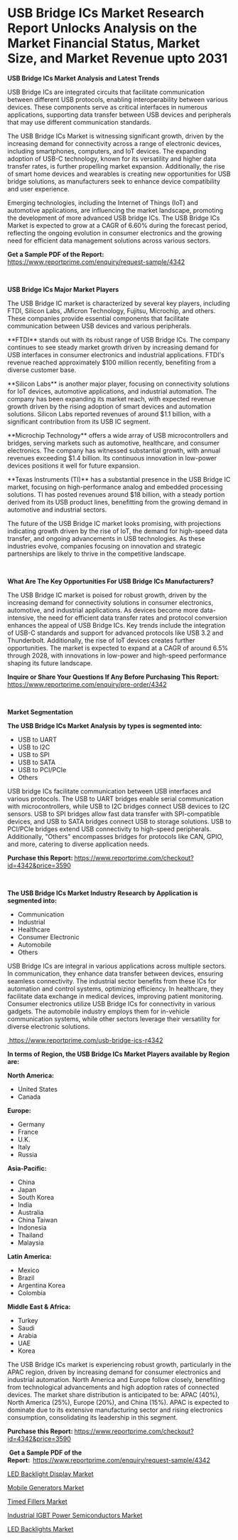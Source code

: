 <p><h1>USB Bridge ICs Market Research Report Unlocks Analysis on the Market Financial Status, Market Size, and Market Revenue upto 2031</h1></p><p><strong>USB Bridge ICs Market Analysis and Latest Trends</strong></p>
<p><p>USB Bridge ICs are integrated circuits that facilitate communication between different USB protocols, enabling interoperability between various devices. These components serve as critical interfaces in numerous applications, supporting data transfer between USB devices and peripherals that may use different communication standards.</p><p>The USB Bridge ICs Market is witnessing significant growth, driven by the increasing demand for connectivity across a range of electronic devices, including smartphones, computers, and IoT devices. The expanding adoption of USB-C technology, known for its versatility and higher data transfer rates, is further propelling market expansion. Additionally, the rise of smart home devices and wearables is creating new opportunities for USB bridge solutions, as manufacturers seek to enhance device compatibility and user experience.</p><p>Emerging technologies, including the Internet of Things (IoT) and automotive applications, are influencing the market landscape, promoting the development of more advanced USB bridge ICs. The USB Bridge ICs Market is expected to grow at a CAGR of 6.60% during the forecast period, reflecting the ongoing evolution in consumer electronics and the growing need for efficient data management solutions across various sectors.</p></p>
<p><strong>Get a Sample PDF of the Report:&nbsp;</strong> <a href="https://www.reportprime.com/enquiry/request-sample/4342">https://www.reportprime.com/enquiry/request-sample/4342</a></p>
<p>&nbsp;</p>
<p><strong>USB Bridge ICs Major Market Players</strong></p>
<p><p>The USB Bridge IC market is characterized by several key players, including FTDI, Silicon Labs, JMicron Technology, Fujitsu, Microchip, and others. These companies provide essential components that facilitate communication between USB devices and various peripherals.</p><p>**FTDI** stands out with its robust range of USB Bridge ICs. The company continues to see steady market growth driven by increasing demand for USB interfaces in consumer electronics and industrial applications. FTDI's revenue reached approximately $100 million recently, benefiting from a diverse customer base.</p><p>**Silicon Labs** is another major player, focusing on connectivity solutions for IoT devices, automotive applications, and industrial automation. The company has been expanding its market reach, with expected revenue growth driven by the rising adoption of smart devices and automation solutions. Silicon Labs reported revenues of around $1.1 billion, with a significant contribution from its USB IC segment.</p><p>**Microchip Technology** offers a wide array of USB microcontrollers and bridges, serving markets such as automotive, healthcare, and consumer electronics. The company has witnessed substantial growth, with annual revenues exceeding $1.4 billion. Its continuous innovation in low-power devices positions it well for future expansion.</p><p>**Texas Instruments (TI)** has a substantial presence in the USB Bridge IC market, focusing on high-performance analog and embedded processing solutions. TI has posted revenues around $18 billion, with a steady portion derived from its USB product lines, benefitting from the growing demand in automotive and industrial sectors.</p><p>The future of the USB Bridge IC market looks promising, with projections indicating growth driven by the rise of IoT, the demand for high-speed data transfer, and ongoing advancements in USB technologies. As these industries evolve, companies focusing on innovation and strategic partnerships are likely to thrive in the competitive landscape.</p></p>
<p>&nbsp;</p>
<p><strong>What Are The Key Opportunities For USB Bridge ICs Manufacturers?</strong></p>
<p><p>The USB Bridge IC market is poised for robust growth, driven by the increasing demand for connectivity solutions in consumer electronics, automotive, and industrial applications. As devices become more data-intensive, the need for efficient data transfer rates and protocol conversion enhances the appeal of USB Bridge ICs. Key trends include the integration of USB-C standards and support for advanced protocols like USB 3.2 and Thunderbolt. Additionally, the rise of IoT devices creates further opportunities. The market is expected to expand at a CAGR of around 6.5% through 2028, with innovations in low-power and high-speed performance shaping its future landscape.</p></p>
<p><strong>Inquire or Share Your Questions If Any Before Purchasing This Report:</strong> <a href="https://www.reportprime.com/enquiry/pre-order/4342">https://www.reportprime.com/enquiry/pre-order/4342</a></p>
<p>&nbsp;</p>
<p><strong>Market Segmentation</strong></p>
<p><strong>The USB Bridge ICs Market Analysis by types is segmented into:</strong></p>
<p><ul><li>USB to UART</li><li>USB to I2C</li><li>USB to SPI</li><li>USB to SATA</li><li>USB to PCI/PCIe</li><li>Others</li></ul></p>
<p><p>USB bridge ICs facilitate communication between USB interfaces and various protocols. The USB to UART bridges enable serial communication with microcontrollers, while USB to I2C bridges connect USB devices to I2C sensors. USB to SPI bridges allow fast data transfer with SPI-compatible devices, and USB to SATA bridges connect USB to storage solutions. USB to PCI/PCIe bridges extend USB connectivity to high-speed peripherals. Additionally, "Others" encompasses bridges for protocols like CAN, GPIO, and more, catering to diverse application needs.</p></p>
<p><strong>Purchase this Report:&nbsp;</strong><a href="https://www.reportprime.com/checkout?id=4342&price=3590">https://www.reportprime.com/checkout?id=4342&price=3590</a></p>
<p>&nbsp;</p>
<p><strong>The USB Bridge ICs Market Industry Research by Application is segmented into:</strong></p>
<p><ul><li>Communication</li><li>Industrial</li><li>Healthcare</li><li>Consumer Electronic</li><li>Automobile</li><li>Others</li></ul></p>
<p><p>USB Bridge ICs are integral in various applications across multiple sectors. In communication, they enhance data transfer between devices, ensuring seamless connectivity. The industrial sector benefits from these ICs for automation and control systems, optimizing efficiency. In healthcare, they facilitate data exchange in medical devices, improving patient monitoring. Consumer electronics utilize USB Bridge ICs for connectivity in various gadgets. The automobile industry employs them for in-vehicle communication systems, while other sectors leverage their versatility for diverse electronic solutions.</p></p>
<p><a href="https://www.reportprime.com/usb-bridge-ics-r4342">&nbsp;https://www.reportprime.com/usb-bridge-ics-r4342</a></p>
<p><strong>In terms of Region, the USB Bridge ICs Market Players available by Region are:</strong></p>
<p>
    <p> <strong> North America: </strong>
        <ul>
            <li>United States</li>
            <li>Canada</li>
        </ul>
        </p> 
    <p> <strong> Europe: </strong>
        <ul>
            <li>Germany</li>
            <li>France</li>
            <li>U.K.</li>
            <li>Italy</li>
            <li>Russia</li>
        </ul>
        </p> 
    <p> <strong> Asia-Pacific: </strong>
        <ul>
            <li>China</li>
            <li>Japan</li>
            <li>South Korea</li>
            <li>India</li>
            <li>Australia</li>
            <li>China Taiwan</li>
            <li>Indonesia</li>
            <li>Thailand</li>
            <li>Malaysia</li>
        </ul>
        </p> 
    <p> <strong> Latin America: </strong>
        <ul>
            <li>Mexico</li>
            <li>Brazil</li>
            <li>Argentina Korea</li>
            <li>Colombia</li>
        </ul>
        </p> 
    <p> <strong> Middle East & Africa: </strong>
        <ul>
            <li>Turkey</li>
            <li>Saudi</li>
            <li>Arabia</li>
            <li>UAE</li>
            <li>Korea</li>
        </ul>
    </p>
    </p>
<p><p>The USB Bridge ICs market is experiencing robust growth, particularly in the APAC region, driven by increasing demand for consumer electronics and industrial automation. North America and Europe follow closely, benefiting from technological advancements and high adoption rates of connected devices. The market share distribution is anticipated to be: APAC (40%), North America (25%), Europe (20%), and China (15%). APAC is expected to dominate due to its extensive manufacturing sector and rising electronics consumption, consolidating its leadership in this segment.</p></p>
<p><strong>Purchase this Report: </strong><a href="https://www.reportprime.com/checkout?id=4342&price=3590">https://www.reportprime.com/checkout?id=4342&price=3590</a></p>
<p>&nbsp;<strong>Get a Sample PDF of the Report:&nbsp;&nbsp;</strong><a href="https://www.reportprime.com/enquiry/request-sample/4342">https://www.reportprime.com/enquiry/request-sample/4342</a></p>
<p><strong></strong></p>
<p><p><a href="https://www.linkedin.com/pulse/future-insights-led-backlight-display-market-trends-b4ujc?trackingId=eW5JonZhTHigQbevfDr2dg%3D%3D">LED Backlight Display Market</a></p><p><a href="https://www.linkedin.com/pulse/mobile-generators-market-size-growth-trends-statistics-forecasts-h6l4c?trackingId=4TsD5dtkRbi%2Bnqz1iISovQ%3D%3D">Mobile Generators Market</a></p><p><a href="https://issuu.com/reportprime-2/docs/timed-fillers-market-size-2030.pptx_e433185a56009d">Timed Fillers Market</a></p><p><a href="https://issuu.com/reportprime-2/docs/industrial-igbt-power-semiconductor_1cef852d5a9677">Industrial IGBT Power Semiconductors Market</a></p><p><a href="https://www.linkedin.com/pulse/role-led-backlights-market-applications-homecommunication-w97wc?trackingId=41zJ0jBLQfyy8PU7ADbisw%3D%3D">LED Backlights Market</a></p></p>
